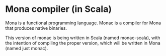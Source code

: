 Mona compiler (in Scala)
========================

Mona is a functional programming language. Monac is a compiler for Mona that produces native binaries.

This version of monac is being written in Scala (named monac-scala), with the intention of compiling the proper version, which will be written in Mona (named just monac).
